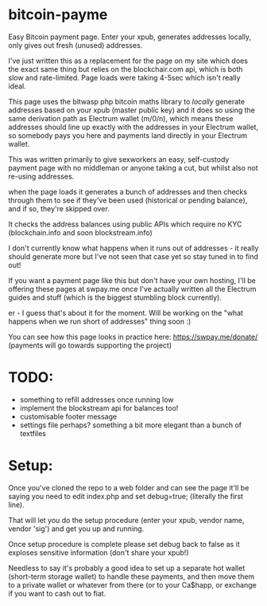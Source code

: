 # bitcoin-payme

Easy Bitcoin payment page. Enter your xpub, generates addresses locally, only gives out fresh (unused) addresses.

I've just written this as a replacement for the page on my site which does the exact same thing but relies on the blockchair.com api, which is both slow and rate-limited. Page loads were taking 4-5sec which isn't really ideal.

This page uses the bitwasp php bitcoin maths library to *locally* generate addresses based on your xpub (master public key) and it does so using the same derivation path as Electrum wallet (m/0/n), which means these addresses should line up exactly with the addresses in your Electrum wallet, so somebody pays you here and payments land directly in your Electrum wallet.

This was written primarily to give sexworkers an easy, self-custody payment page with no middleman or anyone taking a cut, but whilst also not re-using addresses.

when the page loads it generates a bunch of addresses and then checks through them to see if they've been used (historical or pending balance), and if so, they're skipped over.  

It checks the address balances using public APIs which require no KYC (blockchain.info and soon blockstream.info)

I don't currently know what happens when it runs out of addresses - it really should generate more but I've not seen that case yet so stay tuned in to find out!

If you want a payment page like this but don't have your own hosting, I'll be offering these pages at swpay.me once I've actually written all the Electrum guides and stuff (which is the biggest stumbling block currently).

er - I guess that's about it for the moment. Will be working on the "what happens when we run short of addresses" thing soon :)


You can see how this page looks in practice here: https://swpay.me/donate/
(payments will go towards supporting the project) 


TODO:
=============================
- something to refill addresses once running low
- implement the blockstream api for balances too!
- customisable footer message
- settings file perhaps? something a bit more elegant than a bunch of textfiles


Setup:
=============================

Once you've cloned the repo to a web folder and can see the page it'll be saying you need to edit index.php and set debug=true; (literally the first line).

That will let you do the setup procedure (enter your xpub, vendor name, vendor 'sig') and get you up and running.

Once setup procedure is complete please set debug back to false as it exploses sensitive information (don't share your xpub!)

Needless to say it's probably a good idea to set up a separate hot wallet (short-term storage wallet) to handle these payments, and then move them to a private wallet or whatever from there (or to your Ca$happ, or exchange if you want to cash out to fiat.

